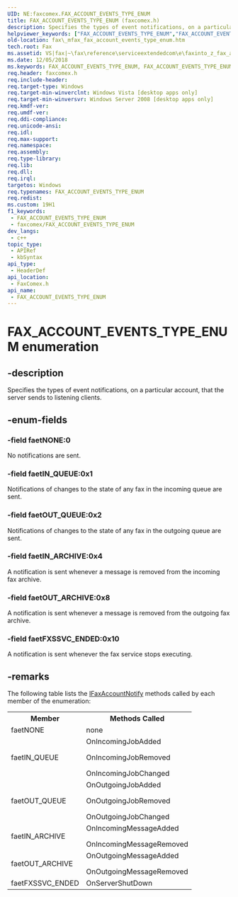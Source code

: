 ```yaml
---
UID: NE:faxcomex.FAX_ACCOUNT_EVENTS_TYPE_ENUM
title: FAX_ACCOUNT_EVENTS_TYPE_ENUM (faxcomex.h)
description: Specifies the types of event notifications, on a particular account, that the server sends to listening clients.
helpviewer_keywords: ["FAX_ACCOUNT_EVENTS_TYPE_ENUM","FAX_ACCOUNT_EVENTS_TYPE_ENUM enumeration [Fax Service]","_mfax_fax_account_events_type_enum","faetFXSSVC_ENDED","faetIN_ARCHIVE","faetIN_QUEUE","faetNONE","faetOUT_ARCHIVE","faetOUT_QUEUE","fax._mfax_fax_account_events_type_enum","faxcomex/FAX_ACCOUNT_EVENTS_TYPE_ENUM","faxcomex/faetFXSSVC_ENDED","faxcomex/faetIN_ARCHIVE","faxcomex/faetIN_QUEUE","faxcomex/faetNONE","faxcomex/faetOUT_ARCHIVE","faxcomex/faetOUT_QUEUE"]
old-location: fax\_mfax_fax_account_events_type_enum.htm
tech.root: Fax
ms.assetid: VS|fax|~\fax\reference\serviceextendedcom\e\faxinto_z_fax_account_events_type_enum.htm
ms.date: 12/05/2018
ms.keywords: FAX_ACCOUNT_EVENTS_TYPE_ENUM, FAX_ACCOUNT_EVENTS_TYPE_ENUM enumeration [Fax Service], _mfax_fax_account_events_type_enum, faetFXSSVC_ENDED, faetIN_ARCHIVE, faetIN_QUEUE, faetNONE, faetOUT_ARCHIVE, faetOUT_QUEUE, fax._mfax_fax_account_events_type_enum, faxcomex/FAX_ACCOUNT_EVENTS_TYPE_ENUM, faxcomex/faetFXSSVC_ENDED, faxcomex/faetIN_ARCHIVE, faxcomex/faetIN_QUEUE, faxcomex/faetNONE, faxcomex/faetOUT_ARCHIVE, faxcomex/faetOUT_QUEUE
req.header: faxcomex.h
req.include-header: 
req.target-type: Windows
req.target-min-winverclnt: Windows Vista [desktop apps only]
req.target-min-winversvr: Windows Server 2008 [desktop apps only]
req.kmdf-ver: 
req.umdf-ver: 
req.ddi-compliance: 
req.unicode-ansi: 
req.idl: 
req.max-support: 
req.namespace: 
req.assembly: 
req.type-library: 
req.lib: 
req.dll: 
req.irql: 
targetos: Windows
req.typenames: FAX_ACCOUNT_EVENTS_TYPE_ENUM
req.redist: 
ms.custom: 19H1
f1_keywords:
 - FAX_ACCOUNT_EVENTS_TYPE_ENUM
 - faxcomex/FAX_ACCOUNT_EVENTS_TYPE_ENUM
dev_langs:
 - c++
topic_type:
 - APIRef
 - kbSyntax
api_type:
 - HeaderDef
api_location:
 - FaxComex.h
api_name:
 - FAX_ACCOUNT_EVENTS_TYPE_ENUM
---
```


# FAX_ACCOUNT_EVENTS_TYPE_ENUM enumeration


## -description

Specifies the types of event notifications, on a particular account, that the server sends to listening clients.

## -enum-fields

### -field faetNONE:0

No notifications are sent.

### -field faetIN_QUEUE:0x1

Notifications of changes to the state of any fax in the incoming queue are sent.

### -field faetOUT_QUEUE:0x2

Notifications of changes to the state of any fax in the outgoing queue are sent.

### -field faetIN_ARCHIVE:0x4

A notification is sent whenever a message is removed from the incoming fax archive.

### -field faetOUT_ARCHIVE:0x8

A notification is sent whenever a message is removed from the outgoing fax archive.

### -field faetFXSSVC_ENDED:0x10

A notification is sent whenever the fax service stops executing.

## -remarks

The following table lists the <a href="/windows/win32/api/faxcomex/nn-faxcomex-_ifaxaccountnotify">IFaxAccountNotify</a> methods called by each member of the enumeration:


<table class="clsStd">
<tr>
<th>Member</th>
<th>Methods Called</th>
</tr>
<tr>
<td>faetNONE</td>
<td>none</td>
</tr>
<tr>
<td>faetIN_QUEUE</td>
<td>OnIncomingJobAdded</p>OnIncomingJobRemoved</p>OnIncomingJobChanged</td>
</tr>
<tr>
<td>faetOUT_QUEUE</td>
<td>OnOutgoingJobAdded</p>OnOutgoingJobRemoved</p>OnOutgoingJobChanged</td>
</tr>
<tr>
<td>faetIN_ARCHIVE</td>
<td>OnIncomingMessageAdded</p>OnIncomingMessageRemoved</td>
</tr>
<tr>
<td>faetOUT_ARCHIVE</td>
<td>OnOutgoingMessageAdded</p>OnOutgoingMessageRemoved</td>
</tr>
<tr>
<td>faetFXSSVC_ENDED</td>
<td>OnServerShutDown</td>
</tr>
</table>

